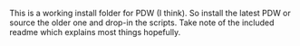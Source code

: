 This is a working install folder for PDW (I think).
So install the latest PDW or source the older one and drop-in the scripts. Take note of the included readme which explains most things hopefully.
